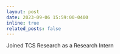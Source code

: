 ```yaml
---
layout: post
date: 2023-09-06 15:59:00-0400
inline: true
related_posts: false
---
```


Joined TCS Research as a Research Intern
